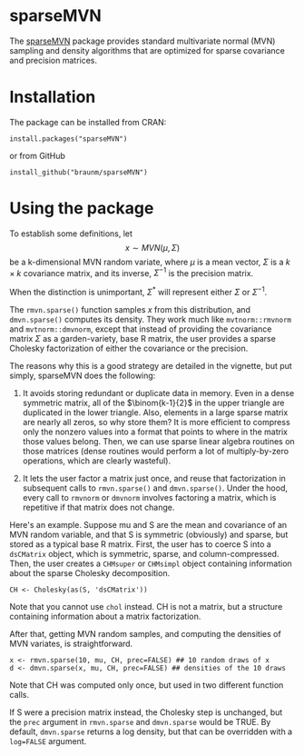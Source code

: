 # sparseMVN

The [sparseMVN](braunm.github.io/sparseMVN/) package provides standard multivariate normal (MVN) sampling and density algorithms that are optimized for sparse covariance and precision matrices.

# Installation

The package can be installed from CRAN:

```
install.packages("sparseMVN")
```
or from GitHub

```
install_github("braunm/sparseMVN")
```

# Using the package

To establish some definitions, let $$x\sim MVN(\mu,\Sigma)$$ be a k-dimensional MVN random variate, where $\mu$ is a mean vector, $\Sigma$ is a $k \times k$ covariance matrix, and its inverse, $\Sigma^{-1}$ is the precision matrix.

When the distinction is unimportant, $\Sigma^*$ will represent  either $\Sigma$ or $\Sigma^{-1}$.

The `rmvn.sparse()` function samples $x$ from this distribution, and  `dmvn.sparse()` computes its density.  They work much like `mvtnorm::rmvnorm` and `mvtnorm::dmvnorm`,  except that instead of providing the covariance matrix $\Sigma$ as a garden-variety, base R matrix, the user provides a sparse Cholesky factorization of either the covariance or the precision.

The reasons why this is a good strategy are detailed in the vignette, but put simply, sparseMVN does the following:

1.  It avoids storing redundant or duplicate data in memory.  Even in a dense symmetric matrix, all of the $\binom{k-1}{2}$ in the upper triangle are duplicated in the lower triangle.  Also, elements in a large sparse matrix are nearly all zeros, so why store them?  It is more efficient to compress only the nonzero values into a format that points to where in the matrix those values belong.  Then, we can use sparse linear algebra routines on those matrices (dense routines would perform a lot of multiply-by-zero operations, which are clearly wasteful).

2.  It lets the user factor a matrix just once, and reuse that factorization in subsequent calls to `rmvn.sparse()` and `dmvn.sparse()`.   Under the hood, every call to `rmvnorm` or `dmvnorm` involves factoring a matrix, which is repetitive if that matrix does not change.


Here's an example. Suppose mu and S are the mean and covariance of an MVN random variable, and that S is symmetric (obviously) and sparse, but stored as a typical base R matrix. First, the user has to coerce S into a `dsCMatrix` object, which is symmetric, sparse, and column-compressed. Then, the user creates a `CHMsuper` or `CHMsimpl` object containing information about the sparse Cholesky decomposition.

```
CH <- Cholesky(as(S, 'dsCMatrix'))
```
Note that you cannot use `chol` instead.  CH is not a matrix, but a structure containing information about a matrix factorization.



After that, getting MVN random samples, and computing the densities of MVN variates, is straightforward.

```
x <- rmvn.sparse(10, mu, CH, prec=FALSE) ## 10 random draws of x
d <- dmvn.sparse(x, mu, CH, prec=FALSE) ## densities of the 10 draws
```
Note that CH was computed only once, but used in two different function calls.


If S were a precision matrix instead, the Cholesky step is unchanged, but the `prec` argument in `rmvn.sparse` and `dmvn.sparse` would be TRUE.  By default, `dmvn.sparse` returns a log density, but that can be overridden with a `log=FALSE` argument.
